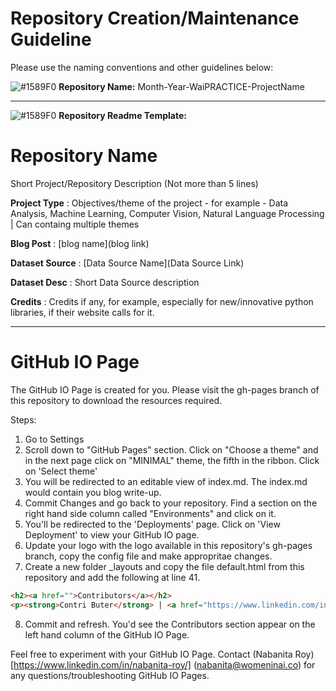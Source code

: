 # Repository Creation/Maintenance Guideline

Please use the naming conventions and other guidelines below:

![#1589F0](https://via.placeholder.com/15/1589F0/000000?text=+) **Repository Name:** Month-Year-WaiPRACTICE-ProjectName  

---

![#1589F0](https://via.placeholder.com/15/1589F0/000000?text=+) **Repository Readme Template:**


# Repository Name
Short Project/Repository Description (Not more than 5 lines)

**Project Type** : Objectives/theme of the project - for example - Data Analysis, Machine Learning, Computer Vision, Natural Language Processing | Can containg multiple themes

**Blog Post** : \[blog name](blog link)

**Dataset Source** : \[Data Source Name](Data Source Link)

**Dataset Desc** : Short Data Source description

**Credits** : Credits if any, for example, especially for new/innovative python libraries, if their website calls for it.

---

# GitHub IO Page

The GitHub IO Page is created for you. Please visit the gh-pages branch of this repository to download the resources required. 

Steps:

1. Go to Settings
2. Scroll down to "GitHub Pages" section. Click on "Choose a theme" and in the next page click on "MINIMAL" theme, the fifth in the ribbon. Click on 'Select theme'
3. You will be redirected to an editable view of index.md. The index.md would contain you blog write-up.
4. Commit Changes and go back to your repository. Find a section on the right hand side column called "Environments" and click on it.
5. You'll be redirected to the 'Deployments' page. Click on 'View Deployment' to view your GitHub IO page.
6. Update your logo with the logo available in this repository's gh-pages branch, copy the config file and make appropritae changes.
7. Create a new folder \_layouts and copy the file default.html from this repository and add the following at line 41.

```html
<h2><a href="">Contributors</a></h2>
<p><strong>Contri Buter</strong> | <a href="https://www.linkedin.com/in/contributer/">LinkedIn</a>|<a href="https://github.com/contributer">GitHub</a></br><p>
```
  
8. Commit and refresh. You'd see the Contributors section appear on the left hand column of the GitHub IO Page.


Feel free to experiment with your GitHub IO Page. Contact (Nabanita Roy)[https://www.linkedin.com/in/nabanita-roy/] (nabanita@womeninai.co) for any questions/troubleshooting GitHub IO Pages.
